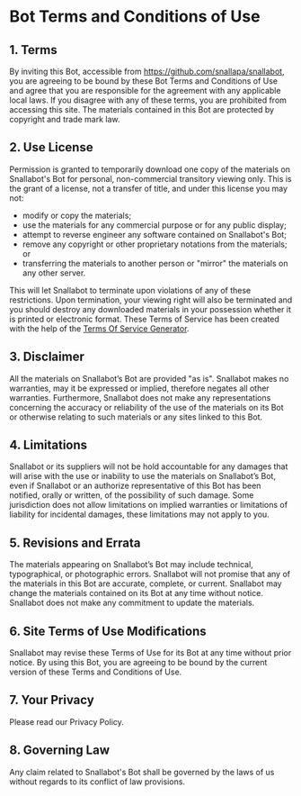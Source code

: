 # Bot Terms and Conditions of Use

## 1\. Terms

By inviting this Bot, accessible from https://github.com/snallapa/snallabot, you are agreeing to be bound by these Bot Terms and Conditions of Use and agree that you are responsible for the agreement with any applicable local laws. If you disagree with any of these terms, you are prohibited from accessing this site. The materials contained in this Bot are protected by copyright and trade mark law.

## 2\. Use License

Permission is granted to temporarily download one copy of the materials on Snallabot's Bot for personal, non-commercial transitory viewing only. This is the grant of a license, not a transfer of title, and under this license you may not:

- modify or copy the materials;
- use the materials for any commercial purpose or for any public display;
- attempt to reverse engineer any software contained on Snallabot's Bot;
- remove any copyright or other proprietary notations from the materials; or
- transferring the materials to another person or "mirror" the materials on any other server.

This will let Snallabot to terminate upon violations of any of these restrictions. Upon termination, your viewing right will also be terminated and you should destroy any downloaded materials in your possession whether it is printed or electronic format. These Terms of Service has been created with the help of the [Terms Of Service Generator](https://www.termsofservicegenerator.net).

## 3\. Disclaimer

All the materials on Snallabot’s Bot are provided "as is". Snallabot makes no warranties, may it be expressed or implied, therefore negates all other warranties. Furthermore, Snallabot does not make any representations concerning the accuracy or reliability of the use of the materials on its Bot or otherwise relating to such materials or any sites linked to this Bot.

## 4\. Limitations

Snallabot or its suppliers will not be hold accountable for any damages that will arise with the use or inability to use the materials on Snallabot’s Bot, even if Snallabot or an authorize representative of this Bot has been notified, orally or written, of the possibility of such damage. Some jurisdiction does not allow limitations on implied warranties or limitations of liability for incidental damages, these limitations may not apply to you.

## 5\. Revisions and Errata

The materials appearing on Snallabot’s Bot may include technical, typographical, or photographic errors. Snallabot will not promise that any of the materials in this Bot are accurate, complete, or current. Snallabot may change the materials contained on its Bot at any time without notice. Snallabot does not make any commitment to update the materials.

## 6\. Site Terms of Use Modifications

Snallabot may revise these Terms of Use for its Bot at any time without prior notice. By using this Bot, you are agreeing to be bound by the current version of these Terms and Conditions of Use.

## 7\. Your Privacy

Please read our Privacy Policy.

## 8\. Governing Law

Any claim related to Snallabot's Bot shall be governed by the laws of us without regards to its conflict of law provisions.
